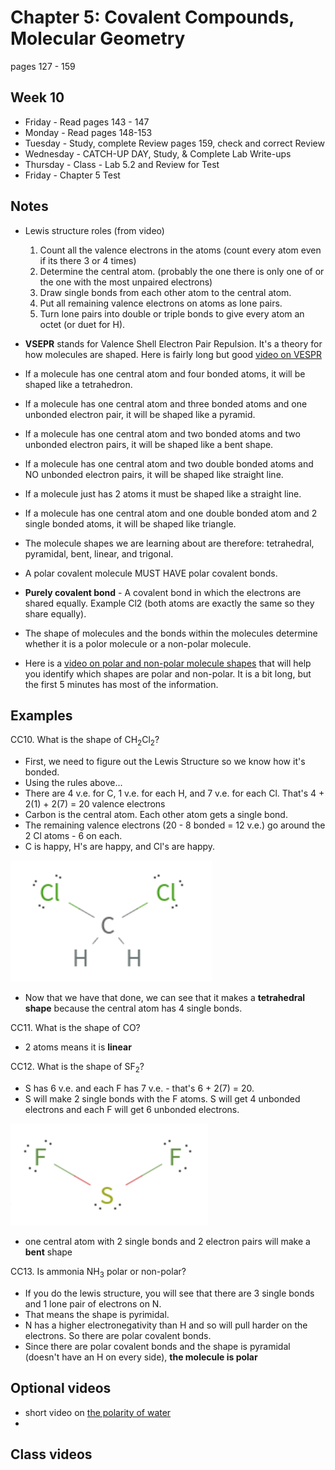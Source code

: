 # Chapter 5:  Covalent Compounds, Molecular Geometry

pages 127 - 159

## Week 10

- Friday - Read pages 143 - 147
- Monday - Read pages 148-153
- Tuesday - Study, complete Review pages 159, check and correct Review
- Wednesday - CATCH-UP DAY, Study, & Complete Lab Write-ups
- Thursday - Class - Lab 5.2 and Review for Test
- Friday - Chapter 5 Test 

## Notes

- Lewis structure roles (from video)
  1. Count all the valence electrons in the atoms (count every atom even if its there 3 or 4 times)
  2. Determine the central atom. (probably the one there is only one of or the one with the most unpaired electrons)
  3. Draw single bonds from each other atom to the central atom.
  4. Put all remaining valence electrons on atoms as lone pairs.
  5. Turn lone pairs into double or triple bonds to give every atom an octet (or duet for H).

- **VSEPR** stands for Valence Shell Electron Pair Repulsion. It's a theory for how molecules are shaped. Here is fairly long but good [video on VESPR](https://youtu.be/nxebQZUVvTg) 
- If a molecule has one central atom and four bonded atoms, it will be shaped like a tetrahedron.
- If a molecule has one central atom and three bonded atoms and one unbonded electron pair, it will be shaped like a pyramid.
- If a molecule has one central atom and two bonded atoms and two unbonded electron pairs, it will be shaped like a bent shape.
- If a molecule has one central atom and two double bonded atoms and NO unbonded electron pairs, it will be shaped like straight line.
- If a molecule just has 2 atoms it must be shaped like a straight line.
- If a molecule has one central atom and one double bonded atom and 2 single bonded atoms, it will be shaped like triangle.
- The molecule shapes we are learning about are therefore: tetrahedral, pyramidal, bent, linear, and trigonal.
- A polar covalent molecule MUST HAVE polar covalent bonds. 
- **Purely covalent bond** - A covalent bond in which the electrons are shared equally. Example Cl2 (both atoms are exactly the same so they share equally).
- The shape of molecules and the bonds within the molecules determine whether it is a polor molecule or a non-polar molecule.
- Here is a [video on polar and non-polar molecule shapes](https://youtu.be/uYtwU0uRK7o) that will help you identify which shapes are polar and non-polar. It is a bit long, but the first 5 minutes has most of the information.

## Examples

CC10. What is the shape of CH<sub>2</sub>Cl<sub>2</sub>?
- First, we need to figure out the Lewis Structure so we know how it's bonded.
- Using the rules above...
- There are 4 v.e. for C, 1 v.e. for each H, and 7 v.e. for each Cl. That's 4 + 2(1) + 2(7) = 20 valence electrons
- Carbon is the central atom. Each other atom gets a single bond. 
- The remaining valence electrons (20 - 8 bonded = 12 v.e.) go around the 2 Cl atoms - 6 on each.
- C is happy, H's are happy, and Cl's are happy. 

![Ch2Cl2](Ch2Cl2_lewis.png)

- Now that we have that done, we can see that it makes a **tetrahedral shape** because the central atom has 4 single bonds.

CC11. What is the shape of CO?
- 2 atoms means it is **linear**

CC12. What is the shape of SF<sub>2</sub>?
- S has 6 v.e. and each F has 7 v.e. - that's 6 + 2(7) = 20.
- S will make 2 single bonds with the F atoms. S will get 4 unbonded electrons and each F will get 6 unbonded electrons.

![SF2](SF2_lewis.png)

- one central atom with 2 single bonds and 2 electron pairs will make a **bent** shape

CC13. Is ammonia NH<sub>3</sub> polar or non-polar?
- If you do the lewis structure, you will see that there are 3 single bonds and 1 lone pair of electrons on N. 
- That means the shape is pyrimidal. 
- N has a higher electronegativity than H and so will pull harder on the electrons. So there are polar covalent bonds.
- Since there are polar covalent bonds and the shape is pyramidal (doesn't have an H on every side), **the molecule is polar**


## Optional videos

- short video on [the polarity of water](https://youtu.be/ASLUY2U1M-8)
- 

## Class videos
